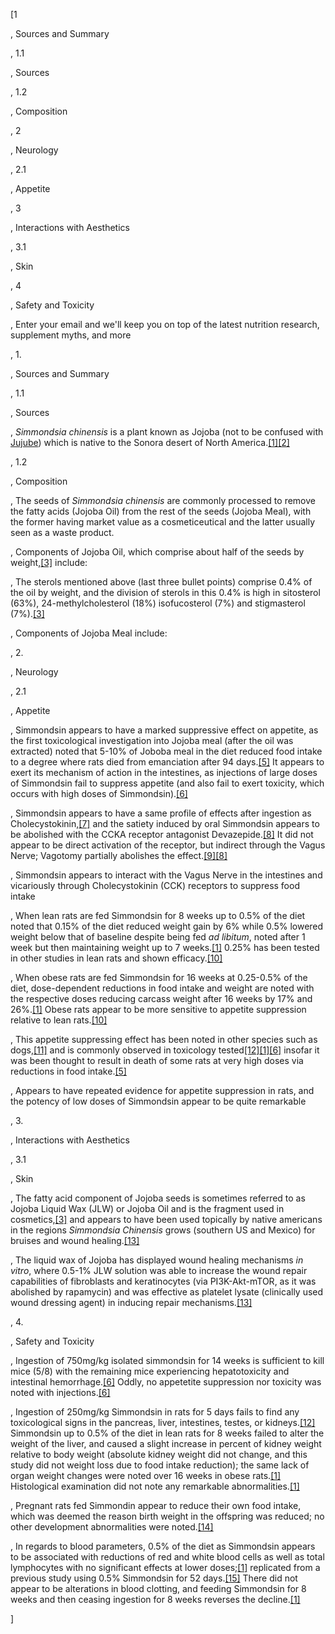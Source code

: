 [1

, Sources and Summary

, 1.1

, Sources

, 1.2

, Composition

, 2

, Neurology

, 2.1

, Appetite

, 3

, Interactions with Aesthetics

, 3.1

, Skin

, 4

, Safety and Toxicity

, Enter your email and we'll keep you on top of the latest nutrition research, supplement myths, and more

, 1.

, Sources and Summary

, 1.1

, Sources

, *Simmondsia chinensis* is a plant known as Jojoba (not to be confused with [Jujube](/supplements/jujube/)) which is native to the Sonora desert of North America.[[1]](#ref-1)[[2]](#ref-2)

, 1.2

, Composition

, The seeds of *Simmondsia chinensis* are commonly processed to remove the fatty acids (Jojoba Oil) from the rest of the seeds (Jojoba Meal), with the former having market value as a cosmeticeutical and the latter usually seen as a waste product.

, Components of Jojoba Oil, which comprise about half of the seeds by weight,[[3]](#ref-3) include:

, The sterols mentioned above (last three bullet points) comprise 0.4% of the oil by weight, and the division of sterols in this 0.4% is high in sitosterol (63%), 24-methylcholesterol (18%) isofucosterol (7%) and stigmasterol (7%).[[3]](#ref-3)

, Components of Jojoba Meal include:

, 2.

, Neurology

, 2.1

, Appetite

, Simmondsin appears to have a marked suppressive effect on appetite, as the first toxicological investigation into Jojoba meal (after the oil was extracted) noted that 5-10% of Joboba meal in the diet reduced food intake to a degree where rats died from emanciation after 94 days.[[5]](#ref-5) It appears to exert its mechanism of action in the intestines, as injections of large doses of Simmondsin fail to suppress appetite (and also fail to exert toxicity, which occurs with high doses of Simmondsin).[[6]](#ref-6)

, Simmondsin appears to have a same profile of effects after ingestion as Cholecystokinin,[[7]](#ref-7) and the satiety induced by oral Simmondsin appears to be abolished with the CCKA receptor antagonist Devazepide.[[8]](#ref-8) It did not appear to be direct activation of the receptor, but indirect through the Vagus Nerve; Vagotomy partially abolishes the effect.[[9]](#ref-9)[[8]](#ref-8)

, Simmondsin appears to interact with the Vagus Nerve in the intestines and vicariously through Cholecystokinin (CCK) receptors to suppress food intake

, When lean rats are fed Simmondsin for 8 weeks up to 0.5% of the diet noted that 0.15% of the diet reduced weight gain by 6% while 0.5% lowered weight below that of baseline despite being fed *ad libitum*, noted after 1 week but then maintaining weight up to 7 weeks.[[1]](#ref-1) 0.25% has been tested in other studies in lean rats and shown efficacy.[[10]](#ref-10)

, When obese rats are fed Simmondsin for 16 weeks at 0.25-0.5% of the diet, dose-dependent reductions in food intake and weight are noted with the respective doses reducing carcass weight after 16 weeks by 17% and 26%.[[1]](#ref-1) Obese rats appear to be more sensitive to appetite suppression relative to lean rats.[[10]](#ref-10)

, This appetite suppressing effect has been noted in other species such as dogs,[[11]](#ref-11) and is commonly observed in toxicology tested[[12]](#ref-12)[[1]](#ref-1)[[6]](#ref-6) insofar it was been thought to result in death of some rats at very high doses via reductions in food intake.[[5]](#ref-5)

, Appears to have repeated evidence for appetite suppression in rats, and the potency of low doses of Simmondsin appear to be quite remarkable

, 3.

, Interactions with Aesthetics

, 3.1

, Skin

, The fatty acid component of Jojoba seeds is sometimes referred to as Jojoba Liquid Wax (JLW) or Jojoba Oil and is the fragment used in cosmetics,[[3]](#ref-3) and appears to have been used topically by native americans in the regions *Simmondsia Chinensis* grows (southern US and Mexico) for bruises and wound healing.[[13]](#ref-13)

, The liquid wax of Jojoba has displayed wound healing mechanisms *in vitro*, where 0.5-1% JLW solution was able to increase the wound repair capabilities of fibroblasts and keratinocytes (via PI3K-Akt-mTOR, as it was abolished by rapamycin) and was effective as platelet lysate (clinically used wound dressing agent) in inducing repair mechanisms.[[13]](#ref-13) 

, 4.

, Safety and Toxicity

, Ingestion of 750mg/kg isolated simmondsin for 14 weeks is sufficient to kill mice (5/8) with the remaining mice experiencing hepatotoxicity and intestinal hemorrhage.[[6]](#ref-6) Oddly, no appetetite suppression nor toxicity was noted with injections.[[6]](#ref-6)

, Ingestion of 250mg/kg Simmondsin in rats for 5 days fails to find any toxicological signs in the pancreas, liver, intestines, testes, or kidneys.[[12]](#ref-12) Simmondsin up to 0.5% of the diet in lean rats for 8 weeks failed to alter the weight of the liver, and caused a slight increase in percent of kidney weight relative to body weight (absolute kidney weight did not change, and this study did not weight loss due to food intake reduction); the same lack of organ weight changes were noted over 16 weeks in obese rats.[[1]](#ref-1) Histological examination did not note any remarkable abnormalities.[[1]](#ref-1)

, Pregnant rats fed Simmondin appear to reduce their own food intake, which was deemed the reason birth weight in the offspring was reduced; no other development abnormalities were noted.[[14]](#ref-14)

, In regards to blood parameters, 0.5% of the diet as Simmondsin appears to be associated with reductions of red and white blood cells as well as total lymphocytes with no significant effects at lower doses;[[1]](#ref-1) replicated from a previous study using 0.5% Simmondsin for 52 days.[[15]](#ref-15) There did not appear to be alterations in blood clotting, and feeding Simmondsin for 8 weeks and then ceasing ingestion for 8 weeks reverses the decline.[[1]](#ref-1)

]